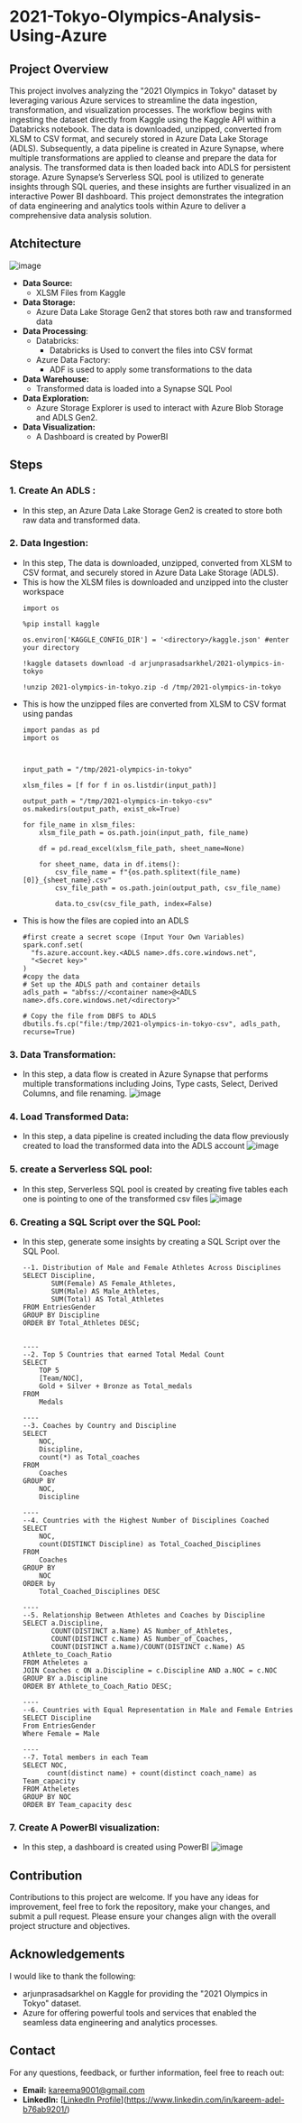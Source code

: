 # 2021-Tokyo-Olympics-Analysis-Using-Azure

## Project Overview
  This project involves analyzing the "2021 Olympics in Tokyo" dataset by leveraging various Azure services to streamline the data ingestion, transformation, and visualization processes. The workflow begins with ingesting the dataset directly from Kaggle using the Kaggle API within a Databricks notebook. The data is downloaded, unzipped, converted from XLSM to CSV format, and securely stored in Azure Data Lake Storage (ADLS). Subsequently, a data pipeline is created in Azure Synapse, where multiple transformations are applied to cleanse and prepare the data for analysis. The transformed data is then loaded back into ADLS for persistent storage. Azure Synapse’s Serverless SQL pool is utilized to generate insights through SQL queries, and these insights are further visualized in an interactive Power BI dashboard. This project demonstrates the integration of data engineering and analytics tools within Azure to deliver a comprehensive data analysis solution.

## Atchitecture
![image](https://github.com/user-attachments/assets/391996c2-e8b3-4c8e-96a0-d7d147db42c4)

- **Data Source:**
  - XLSM Files from Kaggle
- **Data Storage:**
  - Azure Data Lake Storage Gen2 that stores both raw and transformed data
- **Data Processing**:
  - Databricks:
    - Databricks is Used to convert the files into CSV format
  - Azure Data Factory:
    - ADF is used to apply some transformations to the data
- **Data Warehouse:**
  - Transformed data is loaded into a Synapse SQL Pool
- **Data Exploration:**
  - Azure Storage Explorer is used to interact with Azure Blob Storage and ADLS Gen2.
- **Data Visualization:**
  - A Dashboard is created by PowerBI

## Steps 
### 1. **Create An ADLS :**
   - In this step, an Azure Data Lake Storage Gen2 is created to store both  raw data and transformed data. 
### 2. **Data Ingestion:**
   - In this step, The data is downloaded, unzipped, converted from XLSM to CSV format, and securely stored in Azure Data Lake Storage (ADLS).
   - This is how the XLSM files is downloaded and unzipped into the cluster workspace
     ```
     import os
      
     %pip install kaggle
      
     os.environ['KAGGLE_CONFIG_DIR'] = '<directory>/kaggle.json' #enter your directory
      
     !kaggle datasets download -d arjunprasadsarkhel/2021-olympics-in-tokyo
      
     !unzip 2021-olympics-in-tokyo.zip -d /tmp/2021-olympics-in-tokyo
     ```
  - This is how the unzipped files are converted from XLSM to CSV format using pandas
    ```
    import pandas as pd
    import os
    
    
    
    input_path = "/tmp/2021-olympics-in-tokyo"
    
    xlsm_files = [f for f in os.listdir(input_path)]
    
    output_path = "/tmp/2021-olympics-in-tokyo-csv"
    os.makedirs(output_path, exist_ok=True)
    
    for file_name in xlsm_files:
        xlsm_file_path = os.path.join(input_path, file_name)
        
        df = pd.read_excel(xlsm_file_path, sheet_name=None)  
    
        for sheet_name, data in df.items():
            csv_file_name = f"{os.path.splitext(file_name)[0]}_{sheet_name}.csv"
            csv_file_path = os.path.join(output_path, csv_file_name)
            
            data.to_csv(csv_file_path, index=False)
    ```
  - This is how the files are copied into an ADLS 
    ```
    #first create a secret scope (Input Your Own Variables)
    spark.conf.set(
      "fs.azure.account.key.<ADLS name>.dfs.core.windows.net",
      "<Secret key>"
    )
    #copy the data
    # Set up the ADLS path and container details
    adls_path = "abfss://<container name>@<ADLS name>.dfs.core.windows.net/<directory>"
    
    # Copy the file from DBFS to ADLS
    dbutils.fs.cp("file:/tmp/2021-olympics-in-tokyo-csv", adls_path, recurse=True)
    ```
### 3. **Data Transformation:**
  - In this step, a data flow is created in Azure Synapse that performs multiple transformations including Joins, Type casts, Select, Derived Columns, and file renaming.
    ![image](https://github.com/user-attachments/assets/338145d8-fc9a-4769-9733-9099f5b398db)
### **4. Load Transformed Data:**
  - In this step, a data pipeline is created including the data flow previously created to load the transformed data into the ADLS account
    ![image](https://github.com/user-attachments/assets/d9accf6e-d4c5-4eab-824b-cf2bac6bf66b)
### **5. create a Serverless SQL pool:**
  - In this step, Serverless SQL pool is created by creating five tables each one is pointing to one of the transformed csv files
    ![image](https://github.com/user-attachments/assets/0ea041d9-75a4-4703-a00b-b1a92b4cf778)
### 6. **Creating a SQL Script over the SQL Pool:**
  - In this step, generate some insights by creating a SQL Script over the SQL Pool.
    ```
    --1. Distribution of Male and Female Athletes Across Disciplines
    SELECT Discipline, 
           SUM(Female) AS Female_Athletes, 
           SUM(Male) AS Male_Athletes, 
           SUM(Total) AS Total_Athletes 
    FROM EntriesGender
    GROUP BY Discipline
    ORDER BY Total_Athletes DESC;
    
    
    ----
    --2. Top 5 Countries that earned Total Medal Count
    SELECT
        TOP 5
        [Team/NOC],
        Gold + Silver + Bronze as Total_medals
    FROM 
        Medals
    
    ----
    --3. Coaches by Country and Discipline
    SELECT 
        NOC, 
        Discipline,
        count(*) as Total_coaches
    FROM 
        Coaches
    GROUP BY    
        NOC, 
        Discipline
    
    ----
    --4. Countries with the Highest Number of Disciplines Coached
    SELECT
        NOC,
        count(DISTINCT Discipline) as Total_Coached_Disciplines
    FROM
        Coaches
    GROUP BY
        NOC
    ORDER by
        Total_Coached_Disciplines DESC
    
    ----
    --5. Relationship Between Athletes and Coaches by Discipline
    SELECT a.Discipline, 
           COUNT(DISTINCT a.Name) AS Number_of_Athletes, 
           COUNT(DISTINCT c.Name) AS Number_of_Coaches, 
           COUNT(DISTINCT a.Name)/COUNT(DISTINCT c.Name) AS Athlete_to_Coach_Ratio
    FROM Atheletes a
    JOIN Coaches c ON a.Discipline = c.Discipline AND a.NOC = c.NOC
    GROUP BY a.Discipline
    ORDER BY Athlete_to_Coach_Ratio DESC;
    
    ----
    --6. Countries with Equal Representation in Male and Female Entries
    SELECT Discipline
    From EntriesGender
    Where Female = Male
    
    ----
    --7. Total members in each Team
    SELECT NOC,
          count(distinct name) + count(distinct coach_name) as Team_capacity
    FROM Atheletes
    GROUP BY NOC
    ORDER BY Team_capacity desc
    ```
### **7. Create A PowerBI visualization:**
  - In this step, a dashboard is created using PowerBI
  ![image](https://github.com/user-attachments/assets/bb1a585c-451c-4718-a18a-a8bd672cfb8a)

## Contribution
Contributions to this project are welcome. If you have any ideas for improvement, feel free to fork the repository, make your changes, and submit a pull request. Please ensure your changes align with the overall project structure and objectives.

## Acknowledgements
I would like to thank the following:
- arjunprasadsarkhel on Kaggle for providing the "2021 Olympics in Tokyo" dataset.
- Azure for offering powerful tools and services that enabled the seamless data engineering and analytics processes.


## Contact
For any questions, feedback, or further information, feel free to reach out:
- **Email:** kareema9001@gmail.com
- **LinkedIn:** [[LinkedIn Profile](https://www.linkedin.com/in/kareemadel)](https://www.linkedin.com/in/kareem-adel-b76ab9201/)

